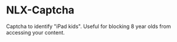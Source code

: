# NLX-Captcha
Captcha to identify "iPad kids". Useful for blocking 8 year olds from accessing your content.
